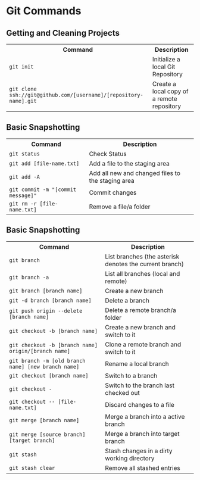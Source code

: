 # Git Commands

## Getting and Cleaning Projects
<table>
<tr>
<th>Command</th>
<th>Description</th>
</tr>
<tr>
  <td><code>git init</code></td>
<td>Initialize a local Git Repository</td>
</tr>
<tr>
  <td><code>git clone ssh://git@github.com/[username]/[repository-name].git</code></td>
<td>Create a local copy of a remote repository</td>
</tr>
</table>


## Basic Snapshotting
<table>
<tr>
<th>Command</th>
<th>Description</th>
</tr>
<tr>
  <td><code>git status</code></td>
<td>Check Status</td>
</tr>
<tr>
  <td><code>git add [file-name.txt]</code></td>
<td>Add a file to the staging area</td>
</tr>
<tr>
  <td><code>git add -A</code></td>
<td>Add all new and changed files to the staging area</td>
</tr>
<tr>
  <td><code>git commit -m "[commit message]"</code></td>
<td>Commit changes</td>
</tr>
<tr>
  <td><code>git rm -r [file-name.txt]</code></td>
<td>Remove a file/a folder</td>
</tr>
</table>


## Basic Snapshotting
<table>
<tr>
<th>Command</th>
<th>Description</th>
</tr>
<tr>
  <td><code>git branch</code></td>
<td>List branches (the asterisk denotes the current branch)</td>
</tr>
<tr>
  <td><code>git branch -a</code></td>
<td>List all branches (local and remote)</td>
</tr>
<tr>
  <td><code>git branch [branch name]</code></td>
<td>Create a new branch</td>
</tr>
<tr>
  <td><code>git -d branch [branch name]</code></td>
<td>Delete a branch</td>
</tr>
<tr>
  <td><code>git push origin --delete [branch name]</code></td>
<td>Delete a remote branch/a folder</td>
</tr>
<tr>
  <td><code>git checkout -b [branch name]</code></td>
<td>Create a new branch and switch to it</td>
</tr>
<tr>
  <td><code>git checkout -b [branch name] origin/[branch name]</code></td>
<td>Clone a remote branch and switch to it</td>
</tr>
<tr>
  <td><code>git branch -m [old branch name] [new branch name]</code></td>
<td>Rename a local branch</td>
</tr>
<tr>
  <td><code>git checkout [branch name]</code></td>
<td>Switch to a branch</td>
</tr>
<tr>
  <td><code>git checkout -</code></td>
<td>Switch to the branch last checked out</td>
</tr>
<tr>
  <td><code>git checkout -- [file-name.txt]</code></td>
<td>Discard changes to a file</td>
</tr>
<tr>
  <td><code>git merge [branch name]</code></td>
<td>Merge a branch into a active branch</td>
</tr>
<tr>
  <td><code>git merge [source branch] [target branch]</code></td>
<td>Merge a branch into target branch</td>
</tr>
<tr>
  <td><code>git stash</code></td>
<td>Stash changes in a dirty working directory</td>
</tr>
<tr>
  <td><code>git stash clear</code></td>
<td>Remove all stashed entries</td>
</tr>
</table>
